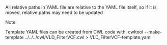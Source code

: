 All relative paths in YAML file are relative to the YAML file itself,
so if it is moved, relative paths may need to be updated

Note:

Template YAML files can be created from CWL code with,
    cwltool --make-template ../../../cwl/VLD_FilterVCF.cwl > VLD_FilterVCF-template.yaml
